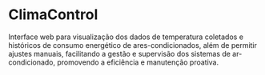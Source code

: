 # ClimaControl
Interface web para visualização dos dados de temperatura coletados e históricos de consumo energético de ares-condicionados, além de permitir ajustes manuais, facilitando a gestão e supervisão dos sistemas de ar-condicionado, promovendo a eficiência e manutenção proativa.
